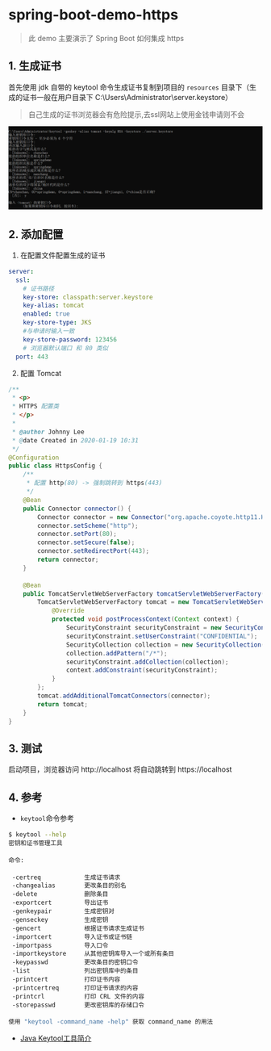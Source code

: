 # spring-boot-demo-https

> 此 demo 主要演示了 Spring Boot 如何集成 https

## 1. 生成证书

首先使用 jdk 自带的 keytool 命令生成证书复制到项目的 `resources` 目录下（生成的证书一般在用户目录下 C:\Users\Administrator\server.keystore）

> 自己生成的证书浏览器会有危险提示,去ssl网站上使用金钱申请则不会

![ssl 命令截图](ssl.png)

## 2. 添加配置

1. 在配置文件配置生成的证书

```yaml
server:
  ssl:
    # 证书路径
    key-store: classpath:server.keystore
    key-alias: tomcat
    enabled: true
    key-store-type: JKS
    #与申请时输入一致
    key-store-password: 123456
    # 浏览器默认端口 和 80 类似
  port: 443
```

2. 配置 Tomcat

```java
/**
 * <p>
 * HTTPS 配置类
 * </p>
 *
 * @author Johnny Lee
 * @date Created in 2020-01-19 10:31
 */
@Configuration
public class HttpsConfig {
    /**
     * 配置 http(80) -> 强制跳转到 https(443)
     */
    @Bean
    public Connector connector() {
        Connector connector = new Connector("org.apache.coyote.http11.Http11NioProtocol");
        connector.setScheme("http");
        connector.setPort(80);
        connector.setSecure(false);
        connector.setRedirectPort(443);
        return connector;
    }

    @Bean
    public TomcatServletWebServerFactory tomcatServletWebServerFactory(Connector connector) {
        TomcatServletWebServerFactory tomcat = new TomcatServletWebServerFactory() {
            @Override
            protected void postProcessContext(Context context) {
                SecurityConstraint securityConstraint = new SecurityConstraint();
                securityConstraint.setUserConstraint("CONFIDENTIAL");
                SecurityCollection collection = new SecurityCollection();
                collection.addPattern("/*");
                securityConstraint.addCollection(collection);
                context.addConstraint(securityConstraint);
            }
        };
        tomcat.addAdditionalTomcatConnectors(connector);
        return tomcat;
    }
}
```

## 3. 测试

启动项目，浏览器访问 http://localhost 将自动跳转到 https://localhost

## 4. 参考

- `keytool`命令参考

```bash
$ keytool --help
密钥和证书管理工具

命令:

 -certreq            生成证书请求
 -changealias        更改条目的别名
 -delete             删除条目
 -exportcert         导出证书
 -genkeypair         生成密钥对
 -genseckey          生成密钥
 -gencert            根据证书请求生成证书
 -importcert         导入证书或证书链
 -importpass         导入口令
 -importkeystore     从其他密钥库导入一个或所有条目
 -keypasswd          更改条目的密钥口令
 -list               列出密钥库中的条目
 -printcert          打印证书内容
 -printcertreq       打印证书请求的内容
 -printcrl           打印 CRL 文件的内容
 -storepasswd        更改密钥库的存储口令

使用 "keytool -command_name -help" 获取 command_name 的用法
```

- [Java Keytool工具简介](https://blog.csdn.net/liumiaocn/article/details/61921014)
